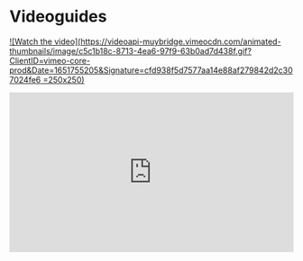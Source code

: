 # Videoguides

[![Watch the video](https://videoapi-muybridge.vimeocdn.com/animated-thumbnails/image/c5c1b18c-8713-4ea6-97f9-63b0ad7d438f.gif?ClientID=vimeo-core-prod&Date=1651755205&Signature=cfd938f5d7577aa14e88af279842d2c307024fe6 =250x250)](https://vimeo.com/705278369)

<div style="padding:56.25% 0 0 0;position:relative;"><iframe src="https://player.vimeo.com/video/705278369?h=f8b353fd66&amp;badge=0&amp;autopause=0&amp;player_id=0&amp;app_id=58479" frameborder="0" allow="autoplay; fullscreen; picture-in-picture" allowfullscreen style="position:absolute;top:0;left:0;width:100%;height:100%;" title="jorden set fra en planet.mov"></iframe></div><script src="https://player.vimeo.com/api/player.js"></script>
